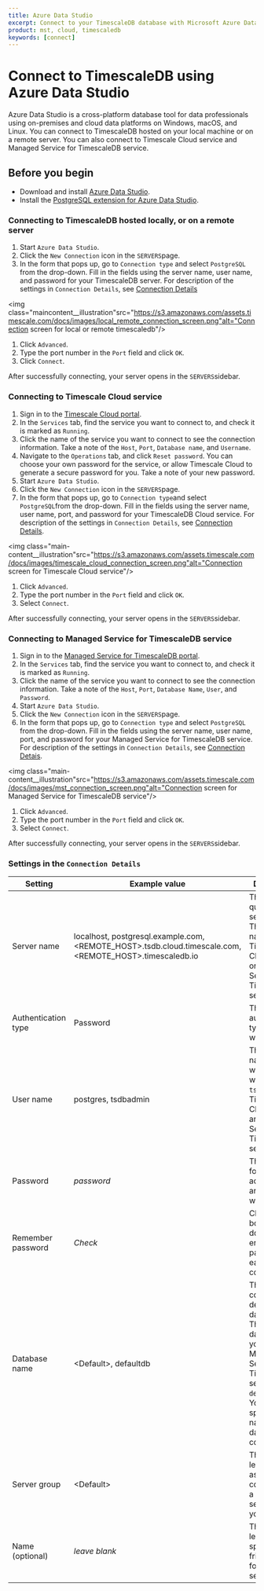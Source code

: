```yaml
---
title: Azure Data Studio
excerpt: Connect to your TimescaleDB database with Microsoft Azure Data Studio
product: mst, cloud, timescaledb
keywords: [connect]
---
```


# Connect to TimescaleDB using Azure Data Studio

Azure Data Studio is a cross-platform database tool for data professionals using
on-premises and cloud data platforms on Windows, macOS, and Linux. You can
connect to TimescaleDB hosted on your local machine or on a remote server. You
can also connect to Timescale Cloud service and Managed Service for TimescaleDB
service.

## Before you begin

*   Download and install [Azure Data Studio][ms-azure-data-studio].
*   Install the [PostgreSQL extension for Azure Data Studio][postgresql-azure-data-studio].

### Connecting to TimescaleDB hosted locally, or on a remote server

<procedure>

1.  Start `Azure Data Studio`.
1.  Click the `New Connection` icon in the `SERVERS`page.
1.  In the form that pops up, go to `Connection type` and select `PostgreSQL`
    from the drop-down. Fill in the fields using the server name, user name, and
    password for your TimescaleDB server. For description of the settings in
    `Connection Details`, see [Connection Details][connection-details]

   <img class="maincontent__illustration"src="https://s3.amazonaws.com/assets.timescale.com/docs/images/local_remote_connection_screen.png"alt="Connection screen for local or remote timescaledb"/>

1.  Click `Advanced`.
1.  Type the port number in the `Port` field and click `OK`.
1.  Click `Connect`.

After successfully connecting, your server opens in the `SERVERS`sidebar.

</procedure>

### Connecting to Timescale Cloud service

<procedure>

1.  Sign in to the [Timescale Cloud portal][tsc-portal].
1.  In the `Services` tab, find the service you want to connect to, and check
    it is marked as `Running`.
1.  Click the name of the service you want to connect to see the connection
    information. Take a note of the `Host`, `Port`, `Database name`, and `Username`.
1.  Navigate to the `Operations` tab, and click `Reset password`. You can choose
    your own password for the service, or allow Timescale Cloud to generate a
    secure password for you. Take a note of your new password.
1.  Start `Azure Data Studio`.
1.  Click the `New Connection` icon in the `SERVERS`page.
1.  In the form that pops up, go to `Connection type`and select `PostgreSQL`from
    the drop-down. Fill in the fields using the server name, user name, port, and
    password for your TimescaleDB Cloud service. For description of the settings
    in `Connection Details`, see [Connection Details][connection-details].

   <img class="main-content__illustration"src="https://s3.amazonaws.com/assets.timescale.com/docs/images/timescale_cloud_connection_screen.png"alt="Connection screen for Timescale Cloud service"/>

1.  Click `Advanced`.
1.  Type the port number in the `Port` field and click `OK`.
1.  Select `Connect`.

After successfully connecting, your server opens in the `SERVERS`sidebar.

</procedure>

### Connecting to Managed Service for TimescaleDB service

<procedure>

1.  Sign in to the [Managed Service for TimescaleDB portal][mst-portal].
1.  In the `Services` tab, find the service you want to connect to, and check
    it is marked as `Running`.
1.  Click the name of the service you want to connect to see the connection
    information. Take a note of the `Host`, `Port`, `Database Name`, `User`, and
    `Password`.
1.  Start `Azure Data Studio`.
1.  Click the `New Connection` icon in the `SERVERS`page.
1.  In the form that pops up, go to `Connection type` and select `PostgreSQL`
    from the drop-down. Fill in the fields using the server name, user
    name, port, and password for your Managed Service for TimescaleDB service. For
    description of the settings in `Connection Details`,
    see [Connection Detais][connection-details].

   <img class="main-content__illustration"src="https://s3.amazonaws.com/assets.timescale.com/docs/images/mst_connection_screen.png"alt="Connection screen for Managed Service for TimescaleDB service"/>

1.  Click `Advanced`.
1.  Type the port number in the `Port` field and click `OK`.
1.  Select `Connect`.

After successfully connecting, your server opens in the `SERVERS`sidebar.

</procedure>

### Settings in the `Connection Details`

   |Setting|Example value|Description|
   | ------------ | ------------------ | ------------------------------------------------- |
   |Server name|localhost, postgresql.example.com, <REMOTE_HOST>.tsdb.cloud.timescale.com, <REMOTE_HOST>.timescaledb.io |The fully qualified server name.    The host name of your Timescale Cloud service or Managed Service for TimescaleDB service.|
   |Authentication type|Password|The authentication type to log in with|
   |User name|postgres, tsdbadmin|The user name you want to log in with. Use `tsdbadmin` for Timescale Cloud service and Managed Service for TimescaleDB      service|
   |Password|*password*|The password for the account you are logging in with|
   |Remember password|*Check*|Check this box if you don't want to enter the password each time you connect.|
   |Database name|\<Default\>, defaultdb|This option connnects to default database. The default database on your Managed Service for TimescaleDB service      is `defaultdb`. You can also specify the name of the database to connect to.|
   |Server group| \<Default\> |This option lets you assign this connection to a specific server group you create.|
   |Name (optional)|*leave blank*|This option lets you specify a friendly name for your server|

[ms-azure-data-studio]: https://docs.microsoft.com/en-us/sql/azure-data-studio/download-azure-data-studio?view=sql-server-ver16#install-azure-data-studio
[postgresql-azure-data-studio]: https://docs.microsoft.com/en-us/sql/azure-data-studio/extensions/postgres-extension?view=sql-server-ver16
[tsc-portal]: https://console.cloud.timescale.com/
[mst-portal]: https://portal.managed.timescale.com
[connection-details]: #settings-in-the-connection-details
